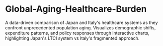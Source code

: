# Global-Aging-Healthcare-Burden
A data-driven comparison of Japan and Italy's healthcare systems as they confront unprecedented population aging. Visualizes demographic shifts, expenditure patterns, and policy responses through interactive charts, highlighting Japan's LTCI system vs Italy's fragmented approach.
